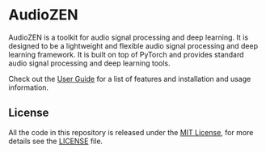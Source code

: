 # AudioZEN

AudioZEN is a toolkit for audio signal processing and deep learning. It is designed to be a lightweight and flexible audio signal processing and deep learning framework. It is built on top of PyTorch and provides standard audio signal processing and deep learning tools.

Check out the [User Guide]() for a list of features and installation and usage information.

## License

All the code in this repository is released under the [MIT License](https://opensource.org/licenses/MIT), for more details see the [LICENSE](LICENSE) file.
